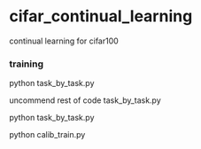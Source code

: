 # cifar_continual_learning
continual learning for cifar100

### training
python task_by_task.py

uncommend rest of code task_by_task.py

python task_by_task.py

python calib_train.py
